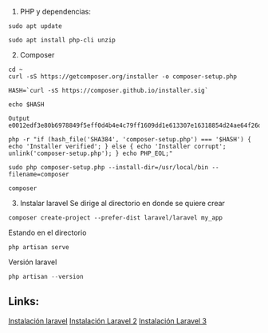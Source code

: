 1. PHP y dependencias:
```terminal
sudo apt update
```
```terminal
sudo apt install php-cli unzip
```
2. Composer
```terminal
cd ~
curl -sS https://getcomposer.org/installer -o composer-setup.php
```
```terminal
HASH=`curl -sS https://composer.github.io/installer.sig`
```
```terminal
echo $HASH
```
```terminal
Output e0012edf3e80b6978849f5eff0d4b4e4c79ff1609dd1e613307e16318854d24ae64f26d17af3ef0bf7cfb710ca74755a 
```
```terminal
php -r "if (hash_file('SHA384', 'composer-setup.php') === '$HASH') { echo 'Installer verified'; } else { echo 'Installer corrupt'; unlink('composer-setup.php'); } echo PHP_EOL;"
```
```terminal
sudo php composer-setup.php --install-dir=/usr/local/bin --filename=composer
```
```terminal
composer
```

3. Instalar laravel 
   Se dirige al directorio en donde se quiere crear
```terminal
composer create-project --prefer-dist laravel/laravel my_app
```
Estando en el directorio 
```terminal
php artisan serve
```
Versión laravel 
~~~PHP
php artisan --version
~~~

## Links:

[Instalación  laravel](https://noviello.it/es/como-instalar-laravel-en-ubuntu-20-04-lts/)
[Instalación Laravel 2](https://www.digitalocean.com/community/tutorials/how-to-install-and-use-composer-on-ubuntu-20-04-es)
[Instalación Laravel 3](https://laravel.com/docs/9.x#getting-started-on-linux)